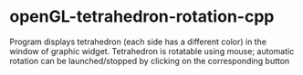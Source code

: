 # openGL-tetrahedron-rotation-cpp
Program displays tetrahedron (each side has a different color) in the window of graphic widget. Tetrahedron is rotatable using mouse; automatic rotation can be launched/stopped by clicking on the corresponding button
